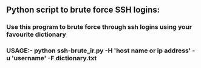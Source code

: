 ## Python script to brute force SSH logins:
### Use this program to brute force through ssh logins using your favourite dictionary
### **USAGE:-** python ssh-brute_ir.py -H 'host name or ip address' -u 'username' -F dictionary.txt
